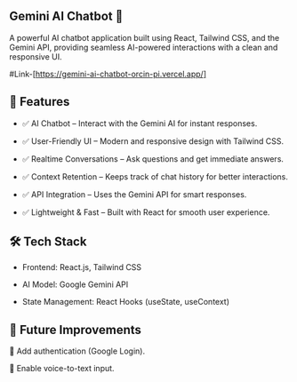 ## Gemini AI Chatbot 🚀
A powerful AI chatbot application built using React, Tailwind CSS, and the Gemini API, providing seamless AI-powered interactions with a clean and responsive UI.

#Link-[https://gemini-ai-chatbot-orcin-pi.vercel.app/]

## 📌 Features
- ✅ AI Chatbot – Interact with the Gemini AI for instant responses.

- ✅ User-Friendly UI – Modern and responsive design with Tailwind CSS.

- ✅ Realtime Conversations – Ask questions and get immediate answers.

- ✅ Context Retention – Keeps track of chat history for better interactions.

- ✅ API Integration – Uses the Gemini API for smart responses.

- ✅ Lightweight & Fast – Built with React for smooth user experience.

## 🛠️ Tech Stack
- Frontend: React.js, Tailwind CSS
  
- AI Model: Google Gemini API
  
- State Management: React Hooks (useState, useContext)


 ## 📢 Future Improvements
🔹 Add authentication (Google Login).

🔹 Enable voice-to-text input.
